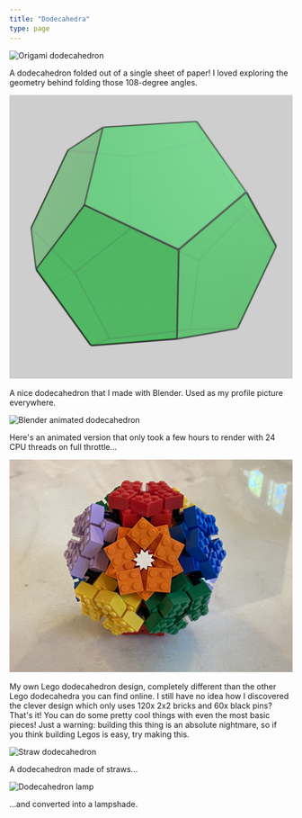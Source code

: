 ```yaml
---
title: "Dodecahedra"
type: page
---
```



![Origami dodecahedron](/dodecahedra/origami-dodecahedron-adjusted.png)

A dodecahedron folded out of a single sheet of paper! I loved exploring the geometry behind folding those 108-degree angles.

![Blender dodecahedron](/dodecahedra/render-cropped.png)

A nice dodecahedron that I made with Blender. Used as my profile picture everywhere.

![Blender animated dodecahedron](/dodecahedra/render.gif)

Here's an animated version that only took a few hours to render with 24 CPU threads on full throttle...

![Lego dodecahedron](/dodecahedra/1365-1024.jpg)

My own Lego dodecahedron design, completely different than the other Lego dodecahedra you can find online. I still have no idea how I discovered the clever design which only uses 120x 2x2 bricks and 60x black pins? That's it! You can do some pretty cool things with even the most basic pieces! Just a warning: building this thing is an absolute nightmare, so if you think building Legos is easy, try making this.

![Straw dodecahedron](/dodecahedra/straw-dodecahedron.jpg)

A dodecahedron made of straws...

![Dodecahedron lamp](/dodecahedra/dodecahedron-lamp.jpg)

...and converted into a lampshade.
